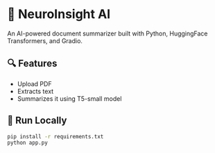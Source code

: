 # 🧠 NeuroInsight AI

An AI-powered document summarizer built with Python, HuggingFace Transformers, and Gradio.

## 🔍 Features
- Upload PDF
- Extracts text
- Summarizes it using T5-small model

## 🧪 Run Locally
```bash
pip install -r requirements.txt
python app.py
